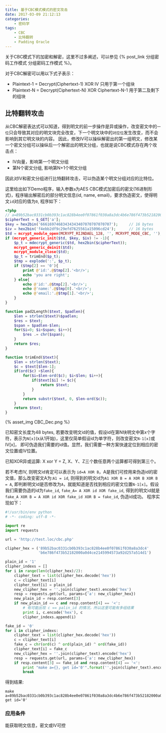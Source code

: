 ```yaml
---
title: 基于CBC模式模式的密文攻击
date: 2017-03-09 21:12:13
categories:
    - 密码学
tags:
    - CBC
    - 比特翻转
    - Padding Oracle
---
```


关于CBC模式下的加密和解密，这里不过多阐述，可以参见 {% post_link 分组密码工作模式 分组密码工作模式 %}。

对于CBC解密可以用以下式子表示：

* Plaintext-1 = Decrypt(Ciphertext-1) XOR IV  只用于第一个组块
* Plaintext-N = Decrypt(Ciphertext-N) XOR Ciphertext-N-1   用于第二及剩下的组块

<!-- more -->

## 比特翻转攻击

从CBC解密表达式可以知道，得到明文的前一步操作是异或操作，改变密文中的`一位`只会导致其对应的明文块完全改变，下一个明文块中的`对应位`发生改变，而不会影响到其它明文块的内容。
因此，修改IV可以操纵解密出的第一组明文，修改某一个密文分组可以操纵后一个解密出的明文分组，也就是说CBC模式存在两个攻击点：

* IV向量，影响第一个明文分组
* 第N个密文分组, 影响第N+1个明文分组

因此对IV和密文分组进行比特翻转攻击，可以伪造某个明文分组对应的比特位。

这里给出如下Demo程序，输入参数`a`为AES CBC模式加密后的密文(16进制形式)，程序输出解密后的部分明文信息(id, name, email)，要求伪造密文，使得明文`id`对应的值为`0`, 程序如下：

```php
<?php
// a=89b52bac0331cb0b393c1ac828b4ee0f07861f030a8a3dc4b6e786f473b52182000a0d4ce2145994573a92d257a514d1
$cipherText = $_GET['a'];       
$key = hex2bin('66616974683434343407070707070707');     // 16 bytes
$iv = hex2bin('f4ebb2df9c29efd7625561a15096cd24');      // 16 bytes
$td = mcrypt_module_open(MCRYPT_RIJNDAEL_128, '', MCRYPT_MODE_CBC, '');
if (mcrypt_generic_init($td, $key, $iv) != -1){
    $p_t = mdecrypt_generic($td, hex2bin($cipherText));
    mcrypt_generic_deinit($td);
    mcrypt_module_close($td);
    $p_t = trimEnd($p_t);
    $tmp = explode(':', $p_t);
    if ($tmp[2] == '0'){
        print @'id:'.@$tmp[2].'<br/>';
        echo 'you are right';
    } else{
        echo @'id:'.@$tmp[2].'<br/>';
        echo @'name:'.@$tmp[0].'<br/>';
        echo @'email:'.@$tmp[1].'<br/>';
    }
}

function pad2Length($text, $padlen){
    $len = strlen($text)%$padlen;
    $res = $text;
    $span = $padlen-$len;
    for($i=0; $i<$span; $i++){
        $res .= chr($span);
    }
    return $res;
}

function trimEnd($text){
    $len = strlen($text);
    $c = $text[$len-1];
    if(ord($c) <$len){
        for($i=$len-ord($c); $i<$len; $i++){
            if($text[$i] != $c){
                return $text;
            }
        }
        return substr($text, 0, $len-ord($c));
    }
    return $text;
}
```

{% asset_img CBC_Dec.png %}

已知密文长度为48 bytes, 若要改变明文id的值，假设id在第N块明文中第x个字符，表示为`N[x]`(x从1开始)，这里仅简单假设id为单字符，则改变密文`N-1[x]`或IV[x]， 即可伪造我们需要的id值。显然，我们需要一种方案快速定位到相应的密文位置或IV位置。

已知XOR异或运算: X xor Y = Z, X、Y、Z三个数任意两个运算都可得到第三个。

若不考虑IV, 则明文id肯定可以表示为 `id=A XOR B`，A是我们可控用来伪造id的密文值，那么改变密文A为:`A1 = id`, 则得到的明文id为`A1 XOR B = A XOR B XOR B = A`, 即判断明文id是否修改为`A`，就能知道是否找到相应的密文位置`N-1[x]`。假设我们需要伪造的id为`fake_id`, `fake_A= A XOR id XOR fake_id`, 得到的明文id就是`fake_A XOR B = A XOR id XOR fake_id XOR B = fake_id`, 伪造id成功。 程序实现如下：

```python
#!/usr/bin/env python
# -*- coding: utf-8 -*-

import re
import requests

url = 'http://test.loc/cbc.php'

clipher_hex = ('89b52bac0331cb0b393c1ac828b4ee0f07861f030a8a3dc4'
               'b6e786f473b52182000a0d4ce2145994573a92d257a514d1')

plain_id = '1'
clipher_indexs = []
for i in range(len(clipher_hex)/2):
    clipher_text = list(clipher_hex.decode('hex'))
    c = clipher_text[i]
    clipher_text[i] = plain_id
    new_clipher_hex = ''.join(clipher_text).encode('hex')
    resp = requests.get(url, params={'a': new_clipher_hex})
    new_plain_id = resp.content[3]
    if new_plain_id == c and resp.content[4] == '<':
        # 有可能出现 c == palin_id 的情况，所以这里可能有多组结果
        print i, c.encode('hex'), c
        clipher_indexs.append(i)

fake_id = '0'
for i in clipher_indexs:
    clipher_text = list(clipher_hex.decode('hex'))
    c = clipher_text[i]
    fake_c = chr(ord(c) ^ ord(plain_id) ^ ord(fake_id))
    clipher_text[i] = fake_c
    new_clipher_hex = ''.join(clipher_text).encode('hex')
    resp = requests.get(url, params={'a': new_clipher_hex})
    if resp.content[3] == fake_id and resp.content[4] == '<':
        print "make a={}, get id='0'".format(''.join(clipher_text).encode('hex'))
        break
```

得到结果:

```
make a=89b52bac0331cb0b393c1ac828b4ee0e07861f030a8a3dc4b6e786f473b52182000a0d4ce2145994573a92d257a514d1, get id='0'
```

### 应用条件

能获取明文信息，密文或IV可控
